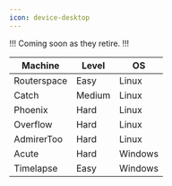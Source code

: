 ```yaml
---
icon: device-desktop
---
```

!!!
Coming soon as they retire.
!!!

<script src="https://www.hackthebox.eu/badge/78913"></script>  

| Machine | Level | OS |
| --- | --- | --- |
| Routerspace | Easy | Linux |
| Catch | Medium | Linux |
| Phoenix | Hard | Linux |
| Overflow | Hard | Linux |
| AdmirerToo | Hard | Linux |
| Acute | Hard | Windows |
| Timelapse | Easy | Windows |
